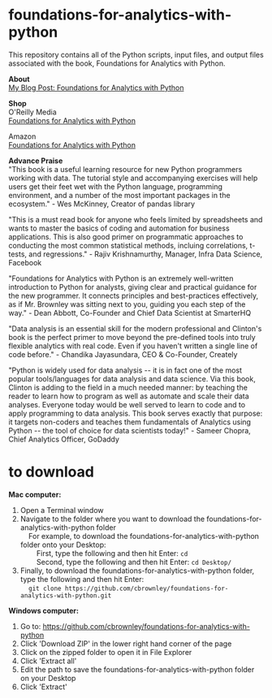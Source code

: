 foundations-for-analytics-with-python
========================

This repository contains all of the Python scripts, input files, and output files associated with the book, Foundations for Analytics with Python. <br>

<b>About</b> <br>
<a href="https://cbrownley.wordpress.com/2016/03/02/foundations-for-analytics-with-python-from-non-programmer-to-hacker/">My Blog Post: Foundations for Analytics with Python</a> <br>

<b>Shop</b> <br>
O'Reilly Media <br>
<a href="http://shop.oreilly.com/product/0636920038375.do">Foundations for Analytics with Python</a> <br>

Amazon <br>
<a href="https://www.amazon.com/Foundations-Analytics-Python-Brownley/dp/1491922532">Foundations for Analytics with Python</a> <br>

<b>Advance Praise</b> <br>
"This book is a useful learning resource for new Python programmers working with data. The tutorial style and accompanying exercises will help users get their feet wet with the Python language, programming environment, and a number of the most important packages in the ecosystem." - Wes McKinney, Creator of pandas library <br>

"This is a must read book for anyone who feels limited by spreadsheets and wants to master the basics of coding and automation for business applications.  This is also good primer on programmatic approaches to conducting the most common statistical methods, incluing correlations, t-tests, and regressions." - Rajiv Krishnamurthy, Manager, Infra Data Science, Facebook <br>

"Foundations for Analytics with Python is an extremely well-written introduction to Python for analysts, giving clear and practical guidance for the new programmer. It connects principles and best-practices effectively, as if Mr. Brownley was sitting next to you, guiding you each step of the way." - Dean Abbott, Co-Founder and Chief Data Scientist at SmarterHQ <br>

"Data analysis is an essential skill for the modern professional and Clinton's book is the perfect primer to move beyond the pre-defined tools into truly flexible analytics with real code.  Even if you haven't written a single line of code before." - Chandika Jayasundara, CEO & Co-Founder, Creately <br>

"Python is widely used for data analysis -- it is in fact one of the most popular tools/languages for data analysis and data science.  Via this book, Clinton is adding to the field in a much needed manner: by teaching the reader to learn how to program as well as automate and scale their data analyses.  Everyone today would be well served to learn to code and to apply programming to data analysis.  This book serves exactly that purpose: it targets non-coders and teaches them fundamentals of Analytics using Python -- the tool of choice for data scientists today!" - Sameer Chopra, Chief Analytics Officer, GoDaddy <br>

to download
========================
<b>Mac computer:</b> <br>
1. Open a Terminal window <br>
2. Navigate to the folder where you want to download the foundations-for-analytics-with-python folder <br>
&nbsp;&nbsp;&nbsp;&nbsp;For example, to download the foundations-for-analytics-with-python folder onto your Desktop: <br>
&nbsp;&nbsp;&nbsp;&nbsp;&nbsp;&nbsp;&nbsp;&nbsp;First, type the following and then hit Enter: `cd` <br>
&nbsp;&nbsp;&nbsp;&nbsp;&nbsp;&nbsp;&nbsp;&nbsp;Second, type the following and then hit Enter: `cd Desktop/` <br>
3. Finally, to download the foundations-for-analytics-with-python folder, type the following and then hit Enter: <br>
&nbsp;&nbsp;&nbsp;&nbsp;`git clone https://github.com/cbrownley/foundations-for-analytics-with-python.git` <br>

<b>Windows computer:</b> <br>
1. Go to: https://github.com/cbrownley/foundations-for-analytics-with-python <br>
2. Click 'Download ZIP' in the lower right hand corner of the page <br>
3. Click on the zipped folder to open it in File Explorer <br>
4. Click 'Extract all' <br>
5. Edit the path to save the foundations-for-analytics-with-python folder on your Desktop <br>
6. Click 'Extract' <br>
